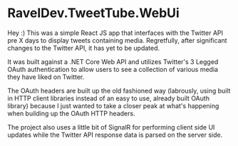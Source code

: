 # RavelDev.TweetTube.WebUi
Hey :) This was a simple React JS app that interfaces with the Twitter API pre X days to display tweets containing media. Regretfully, after significant changes to the Twitter API, it has yet to be updated. 

It was built against a .NET Core Web API and utilizes Twitter's 3 Legged OAuth authentication to allow users to see a collection of various media they have liked on Twitter. 

The OAuth headers are built up the old fashioned way (labrously, using built in HTTP client libraries instead of an easy to use, already built OAuth library) because I just wanted to take a closer peak at what's happening when building up the OAuth HTTP headers.

The project also uses a little bit of SignalR for performing client side UI updates while the Twitter API response data is parsed on the server side.



